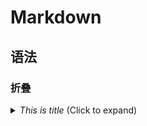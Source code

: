 # Markdown

## 语法

### 折叠

<details>
<summary><em>This is title</em> (Click to expand)</summary>

with `npm`:

```shell
$ npm install
# or
$ npm install xxx
```

with `yarn`:

```shell
$ yarn install
# or
$ yarn add xxx
```

</details>
